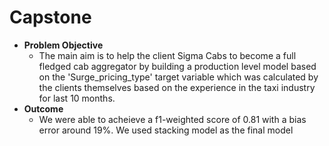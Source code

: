 # Capstone
* **Problem Objective**
    * The main aim is to help the client Sigma Cabs to become a full fledged cab aggregator by building a production level model based on the 'Surge_pricing_type' target variable which was calculated by the clients themselves based on the experience in the taxi industry for last 10 months.
* **Outcome**
    * We were able to acheieve a f1-weighted score of 0.81 with a bias error around 19%. We used stacking model as the final model 
